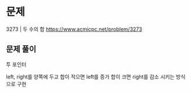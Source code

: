 # 문제

3273 | 두 수의 합
https://www.acmicpc.net/problem/3273

## 문제 풀이

투 포인터

left, right를 양쪽에 두고 합이 적으면 left를 증가 합이 크면 right를 감소 시키는 방식으로 구현
